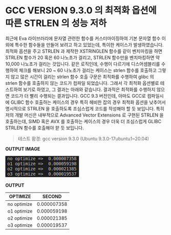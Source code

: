 # GCC VERSION 9.3.0 의 최적화 옵션에 따른 STRLEN 의 성능 저하

최근에 Eva 라이브러리에 문자열 관련한 함수를 커스터마이징하여 기본 문자열 함수 이외에 특수한 함수들을 만들어 보려고 하고 있었는데, 특이한 케이스가 발생하였습니다. 최적화 옵션을 주고 STRLEN 과 제작한 XSTRINGLEN 함수를 같이 벤치마킹을 하면 STRLEN 함수가 20 혹은 60 나노초가 걸리고, STRLEN 함수만을 벤치마킹하면 약 10,000 나노초가 걸리는 것입니다. 같은 로직인데, 수행이 다르기에 디스어셈블리를 수행하여 체크를 해보니 20 ~ 60 나노초가 걸리는 케이스는 strlen 함수를 호출하고 그렇지 않고 많은 시간이 걸리는 strlen 함수 호출 구문은 최적화를 수행하여 glibc 의 strlen 함수를 호출하지 않는 코드가 컴파일 되었습니다. 그래서 각 최적화 옵션별로 테스트하여 보기로 하였고, 그 결과는 아래와 같습니다. 결과적은 최적화를 수행하지 않으면 코드가 더 빨리 수행되는 결과입니다. GCC 9.3 버전인데, 아마도 GCC로 컴파일시에 GLIBC 함수 호출하는 케이스의 경우 특히 헤비한 잡의 경우 최적화 옵션을 낮추어서 명시적으로 STRLEN 을 호출하도록 조심스럽게 코드를 작성해야 할 듯 보입니다. 특히 저의 개발 머신은 내부적으로 Advanced Vector Extensions 로 구현된 STRLEN 을 호출하는데, SIMD 혹은 AVX 를 호출하는 케이스의 경우 더욱 더 조심스럽게 GLIBC STRLEN 함수를 호출해야 핟 듯 보입니다.

> 테스트 홤경: gcc version 9.3.0 (Ubuntu 9.3.0-17ubuntu1~20.04)

__OUTPUT IMAGE__

![RESULT STRLEN RELATED OPTIMIZE OPTION](img/screenshot-strlen-benchmark.png)

__OUTPUT__

| OPTIMIZE    | SECOND      |
| ----------- | ----------- |
| no optimize | 0.000007358 |
| o1 optimize | 0.000059198 |
| o2 optimize | 0.000021385 |
| o3 optimize | 0.000019537 |

